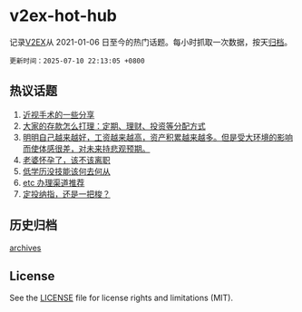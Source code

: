 # v2ex-hot-hub

 记录[V2EX](https://www.v2ex.com/)从 2021-01-06 日至今的热门话题。每小时抓取一次数据，按天[归档](archives)。

`更新时间：2025-07-10 22:13:05 +0800`

## 热议话题

1. [近视手术的一些分享](https://www.v2ex.com/t/1144188)
1. [大家的存款怎么打理：定期、理财、投资等分配方式](https://www.v2ex.com/t/1144148)
1. [明明自己越来越好，工资越来越高，资产积累越来越多。但是受大环境的影响而使体感很差，对未来持悲观预期。](https://www.v2ex.com/t/1144164)
1. [老婆怀孕了，该不该离职](https://www.v2ex.com/t/1144145)
1. [低学历没技能该何去何从](https://www.v2ex.com/t/1144238)
1. [etc 办理渠道推荐](https://www.v2ex.com/t/1144154)
1. [定投纳指，还是一把梭？](https://www.v2ex.com/t/1144169)

## 历史归档

[archives](archives)

## License

See the [LICENSE](LICENSE) file for license rights and limitations (MIT).
